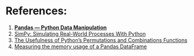 
# References:

1. [**Pandas — Python Data Manipulation**](https://python.plainenglish.io/pandas-python-data-manipulation-ba6e0ba6288c)
2. [SimPy: Simulating Real-World Processes With Python](https://realpython.com/simpy-simulating-with-python/)
3. [The Usefulness of Python’s Permutations and Combinations Functions](https://medium.com/better-programming/the-usefulness-of-pythons-permutations-and-combinations-functions-316245534a16)
4. [Measuring the memory usage of a Pandas DataFrame](https://pythonspeed.com/articles/pandas-dataframe-series-memory-usage/)
